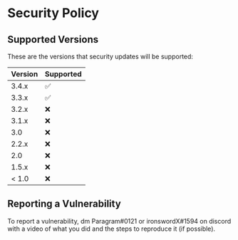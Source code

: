 # Security Policy

## Supported Versions

These are the versions that security updates will be supported:

| Version | Supported          |
| ------- | ------------------ |
| 3.4.x   | :white_check_mark: |
| 3.3.x   | :white_check_mark: |
| 3.2.x   | :x:                |
| 3.1.x   | :x:                |
| 3.0     | :x:                |
| 2.2.x   | :x:                |
| 2.0     | :x:                |
| 1.5.x   | :x:                |
| < 1.0   | :x:                |

## Reporting a Vulnerability

To report a vulnerability, dm Paragram#0121 or ironswordX#1594 on discord with a video of what you did and the steps to reproduce it (if possible).
